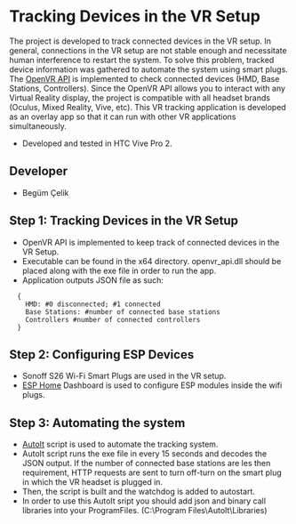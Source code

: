# Tracking Devices in the VR Setup

The project is developed to track connected devices in the VR setup. In general, connections in the VR setup are not stable enough and necessitate human interference to restart the system. To solve this problem, tracked device information was gathered to automate the system using smart plugs. The [OpenVR API](https://github.com/ValveSoftware/openvr/wiki/API-Documentation) is implemented to check connected devices (HMD, Base Stations, Controllers). Since the OpenVR API allows you to interact with any Virtual Reality display, the project is compatible with all headset brands (Oculus, Mixed Reality, Vive, etc). This VR tracking application is developed as an overlay app so that it can run with other VR applications simultaneously. 

* Developed and tested in HTC Vive Pro 2.

##  Developer
- Begüm Çelik


## Step 1: Tracking Devices in the VR Setup
- OpenVR API is implemented to keep track of connected devices in the VR Setup.
- Executable can be found in the x64 directory. openvr_api.dll should be placed along with the exe file in order to run the app.
- Application outputs JSON file as such: <br />
```
  { 
    HMD: #0 disconnected; #1 connected 
    Base Stations: #number of connected base stations 
    Controllers #number of connected controllers 
  } 
```

## Step 2: Configuring ESP Devices
- Sonoff S26 Wi-Fi Smart Plugs are used in the VR setup.
- [ESP Home](https://esphome.io/index.html) Dashboard is used to configure ESP modules inside the wifi plugs.

## Step 3: Automating the system
- [AutoIt](https://www.autoitscript.com/site/) script is used to automate the tracking system.
- AutoIt script runs the exe file in every 15 seconds and decodes the JSON output. If the number of connected base stations are les then requirement, HTTP requests are sent to turn off-turn on the smart plug in which the VR headset is plugged in.
- Then, the script is built and the watchdog is added to autostart. 
- In order to use this AutoIt sript you should add json and binary call libraries into your ProgramFiles. (C:\Program Files\AutoIt\Libraries)

